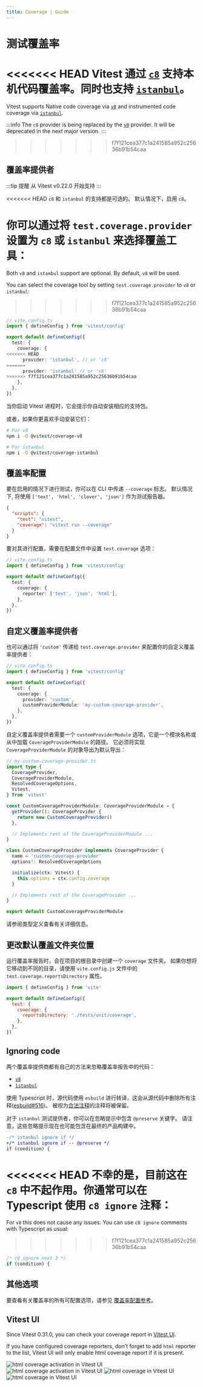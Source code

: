 ```yaml
---
title: Coverage | Guide
---
```


# 测试覆盖率

<<<<<<< HEAD
Vitest 通过 [`c8`](https://github.com/bcoe/c8) 支持本机代码覆盖率。同时也支持 [`istanbul`](https://istanbul.js.org/)。
=======
Vitest supports Native code coverage via [`v8`](https://v8.dev/blog/javascript-code-coverage) and instrumented code coverage via [`istanbul`](https://istanbul.js.org/).

:::info
The `c8` provider is being replaced by the [`v8`](https://v8.dev/blog/javascript-code-coverage) provider. It will be deprecated in the next major version.
:::
>>>>>>> f7f121cea377c1a241585a952c25636b91b54caa

## 覆盖率提供者

:::tip 提醒
从 Vitest v0.22.0 开始支持
:::

<<<<<<< HEAD
`c8` 和 `istanbul` 的支持都是可选的。 默认情况下，启用 `c8`。

你可以通过将 `test.coverage.provider` 设置为 `c8` 或 `istanbul` 来选择覆盖工具：
=======
Both `v8` and `istanbul` support are optional. By default, `v8` will be used.

You can select the coverage tool by setting `test.coverage.provider` to `v8` or `istanbul`:
>>>>>>> f7f121cea377c1a241585a952c25636b91b54caa

```ts
// vite.config.ts
import { defineConfig } from 'vitest/config'

export default defineConfig({
  test: {
    coverage: {
<<<<<<< HEAD
      provider: 'istanbul', // or 'c8'
=======
      provider: 'istanbul' // or 'v8'
>>>>>>> f7f121cea377c1a241585a952c25636b91b54caa
    },
  },
})
```

当你启动 Vitest 进程时，它会提示你自动安装相应的支持包。

或者，如果你更喜欢手动安装它们：

```bash
# For v8
npm i -D @vitest/coverage-v8

# For istanbul
npm i -D @vitest/coverage-istanbul
```

## 覆盖率配置

要在启用的情况下进行测试，你可以在 CLI 中传递 `--coverage` 标志。
默认情况下, 将使用 `['text', 'html', 'clover', 'json']` 作为测试报告器。

```json
{
  "scripts": {
    "test": "vitest",
    "coverage": "vitest run --coverage"
  }
}
```

要对其进行配置，需要在配置文件中设置 `test.coverage` 选项：

```ts
// vite.config.ts
import { defineConfig } from 'vitest/config'

export default defineConfig({
  test: {
    coverage: {
      reporter: ['text', 'json', 'html'],
    },
  },
})
```

## 自定义覆盖率提供者

也可以通过将 `'custom'` 传递给 `test.coverage.provider` 来配置你的自定义覆盖率提供者：

```ts
// vite.config.ts
import { defineConfig } from 'vitest/config'

export default defineConfig({
  test: {
    coverage: {
      provider: 'custom',
      customProviderModule: 'my-custom-coverage-provider',
    },
  },
})
```

自定义覆盖率提供者需要一个 `customProviderModule` 选项，它是一个模块名称或从中加载 `CoverageProviderModule` 的路径。 它必须将实现 `CoverageProviderModule` 的对象导出为默认导出：

```ts
// my-custom-coverage-provider.ts
import type {
  CoverageProvider,
  CoverageProviderModule,
  ResolvedCoverageOptions,
  Vitest,
} from 'vitest'

const CustomCoverageProviderModule: CoverageProviderModule = {
  getProvider(): CoverageProvider {
    return new CustomCoverageProvider()
  },

  // Implements rest of the CoverageProviderModule ...
}

class CustomCoverageProvider implements CoverageProvider {
  name = 'custom-coverage-provider'
  options!: ResolvedCoverageOptions

  initialize(ctx: Vitest) {
    this.options = ctx.config.coverage
  }

  // Implements rest of the CoverageProvider ...
}

export default CustomCoverageProviderModule
```

请参阅类型定义查看有关详细信息。

## 更改默认覆盖文件夹位置

运行覆盖率报告时，会在项目的根目录中创建一个 `coverage` 文件夹。 如果你想将它移动到不同的目录，请使用 `vite.config.js` 文件中的 `test.coverage.reportsDirectory` 属性。

```js
import { defineConfig } from 'vite'

export default defineConfig({
  test: {
    coverage: {
      reportsDirectory: './tests/unit/coverage',
    },
  },
})
```

## Ignoring code

两个覆盖率提供商都有自己的方法来忽略覆盖率报告中的代码：

- [`v8`](https://github.com/istanbuljs/v8-to-istanbul#ignoring-uncovered-lines)
- [`ìstanbul`](https://github.com/istanbuljs/nyc#parsing-hints-ignoring-lines)

使用 Typescript 时，源代码使用 `esbuild` 进行转译，这会从源代码中删除所有注释([esbuild#516](https://github.com/evanw/esbuild/issues/516))。
被视为[合法注释](https://esbuild.github.io/api/#legal-comments)的注释将被保留。

对于 `istanbul` 测试提供者，你可以在忽略提示中包含 `@preserve` 关键字。
请注意，这些忽略提示现在也可能包含在最终的产品构建中。

```diff
-/* istanbul ignore if */
+/* istanbul ignore if -- @preserve */
if (condition) {
```

<<<<<<< HEAD
不幸的是，目前这在 `c8` 中不起作用。你通常可以在 Typescript 使用 `c8 ignore` 注释：
=======
For `v8` this does not cause any issues. You can use `c8 ignore` comments with Typescript as usual:
>>>>>>> f7f121cea377c1a241585a952c25636b91b54caa

<!-- eslint-skip -->

```ts
/* c8 ignore next 3 */
if (condition) {
```

## 其他选项

要查看有关覆盖率的所有可配置选项，请参见 [覆盖率配置参考](https://cn.vitest.dev/config/#coverage)。

## Vitest UI

Since Vitest 0.31.0, you can check your coverage report in [Vitest UI](./ui).

If you have configured coverage reporters, don't forget to add `html` reporter to the list, Vitest UI will only enable html coverage report if it is present.

<img alt="html coverage activation in Vitest UI" img-light src="/vitest-ui-show-coverage-light.png">
<img alt="html coverage activation in Vitest UI" img-dark src="/vitest-ui-show-coverage-dark.png">

<img alt="html coverage in Vitest UI" img-light src="/vitest-ui-coverage-light.png">
<img alt="html coverage in Vitest UI" img-dark src="/vitest-ui-coverage-dark.png">
